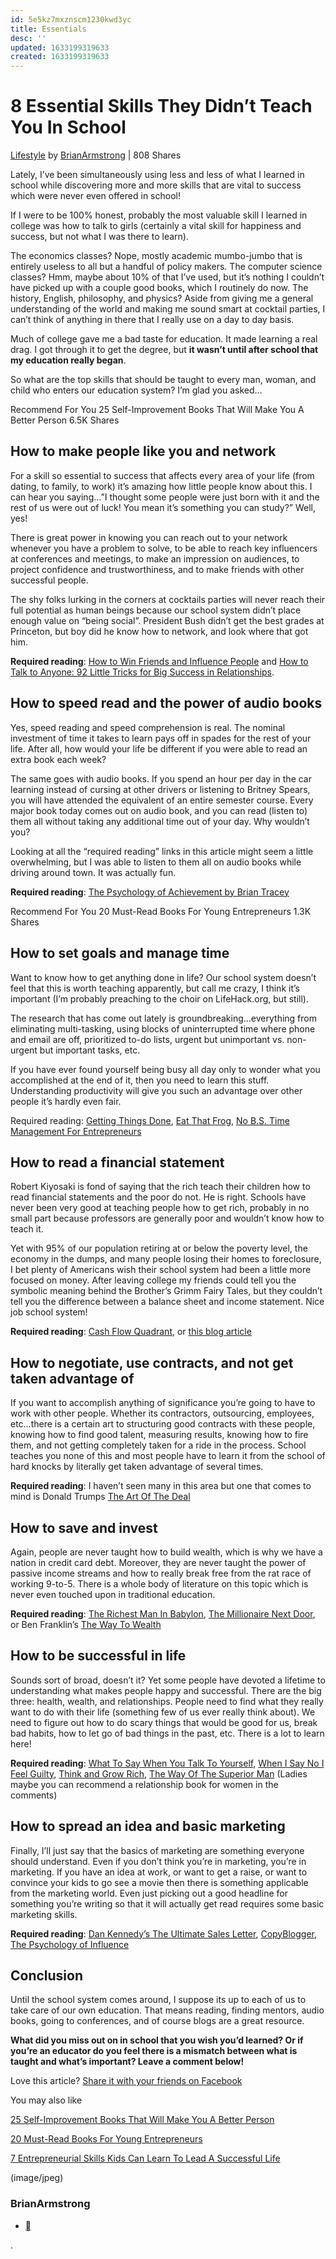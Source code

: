 ```yaml
---
id: 5e5kz7mxznscm1230kwd3yc
title: Essentials
desc: ''
updated: 1633199319633
created: 1633199319633
---
```


# 8 Essential Skills They Didn’t Teach You In School

[Lifestyle](http://www.lifehack.org/lifestyle) by [BrianArmstrong](http://www.lifehack.org/articles/author/brianarmstrong) | 808 Shares

Lately, I’ve been simultaneously using less and less of what I learned in school while discovering more and more skills that are vital to success which were never even offered in school!

If I were to be 100% honest, probably the most valuable skill I learned in college was how to talk to girls (certainly a vital skill for happiness and success, but not what I was there to learn).

The economics classes? Nope, mostly academic mumbo-jumbo that is entirely useless to all but a handful of policy makers. The computer science classes? Hmm, maybe about 10% of that I’ve used, but it’s nothing I couldn’t have picked up with a couple good books, which I routinely do now. The history, English, philosophy, and physics? Aside from giving me a general understanding of the world and making me sound smart at cocktail parties, I can’t think of anything in there that I really use on a day to day basis.

Much of college gave me a bad taste for education. It made learning a real drag. I got through it to get the degree, but **it wasn’t until after school that my education really began**.

So what are the top skills that should be taught to every man, woman, and child who enters our education system? I’m glad you asked…

[](http://www.lifehack.org/articles/communication/25-self-improvement-books-that-will-make-you-better-person.html)

Recommend For You
25 Self-Improvement Books That Will Make You A Better Person
6.5K Shares

## How to make people like you and network

For a skill so essential to success that affects every area of your life (from dating, to family, to work) it’s amazing how little people know about this. I can hear you saying…”I thought some people were just born with it and the rest of us were out of luck! You mean it’s something you can study?” Well, yes!

There is great power in knowing you can reach out to your network whenever you have a problem to solve, to be able to reach key influencers at conferences and meetings, to make an impression on audiences, to project confidence and trustworthiness, and to make friends with other successful people.

The shy folks lurking in the corners at cocktails parties will never reach their full potential as human beings because our school system didn’t place enough value on “being social”. President Bush didn’t get the best grades at Princeton, but boy did he know how to network, and look where that got him.

**Required reading**: [How to Win Friends and Influence People](http://www.amazon.com/How-Win-Friends-Influence-People/dp/0671027034/ref=sr_1_1?ie=UTF8&s=books&qid=1218234715&sr=8-1) and [How to Talk to Anyone: 92 Little Tricks for Big Success in Relationships](http://www.amazon.com/How-Talk-Anyone-Success-Relationships/dp/007141858X/ref=pd_bbs_sr_1?ie=UTF8&s=books&qid=1218234734&sr=8-1).

## How to speed read and the power of audio books

Yes, speed reading and speed comprehension is real. The nominal investment of time it takes to learn pays off in spades for the rest of your life. After all, how would your life be different if you were able to read an extra book each week?

The same goes with audio books. If you spend an hour per day in the car learning instead of cursing at other drivers or listening to Britney Spears, you will have attended the equivalent of an entire semester course. Every major book today comes out on audio book, and you can read (listen to) them all without taking any additional time out of your day. Why wouldn’t you?

Looking at all the “required reading” links in this article might seem a little overwhelming, but I was able to listen to them all on audio books while driving around town. It was actually fun.

**Required reading**: [The Psychology of Achievement by Brian Tracey](http://www.amazon.com/Psychology-Achievement-Develop-Achievers-Mindset/dp/0743526589/ref=pd_bbs_sr_1?ie=UTF8&s=books&qid=1218234822&sr=8-1)

[](http://www.lifehack.org/articles/communication/20-must-read-books-for-young-entrepreneurs.html)

Recommend For You
20 Must-Read Books For Young Entrepreneurs
1.3K Shares

## How to set goals and manage time

Want to know how to get anything done in life? Our school system doesn’t feel that this is worth teaching apparently, but call me crazy, I think it’s important (I’m probably preaching to the choir on LifeHack.org, but still).

The research that has come out lately is groundbreaking…everything from eliminating multi-tasking, using blocks of uninterrupted time where phone and email are off, prioritized to-do lists, urgent but unimportant vs. non-urgent but important tasks, etc.

If you have ever found yourself being busy all day only to wonder what you accomplished at the end of it, then you need to learn this stuff. Understanding productivity will give you such an advantage over other people it’s hardly even fair.

Required reading: [Getting Things Done](http://www.amazon.com/Getting-Things-Done-Stress-Free-Productivity/dp/0142000280/ref=pd_bbs_sr_1?ie=UTF8&s=books&qid=1218234903&sr=8-1), [Eat That Frog](http://www.amazon.com/Eat-That-Frog-Great-Procrastinating/dp/1576754227/ref=pd_bbs_sr_1?ie=UTF8&s=books&qid=1218235172&sr=8-1), [No B.S. Time Management For Entrepreneurs](http://www.amazon.com/No-B-S-Time-Management-Entrepreneurs/dp/1932156852/ref=sr_1_1?ie=UTF8&s=books&qid=1218235195&sr=8-1)

## How to read a financial statement

Robert Kiyosaki is fond of saying that the rich teach their children how to read financial statements and the poor do not. He is right. Schools have never been very good at teaching people how to get rich, probably in no small part because professors are generally poor and wouldn’t know how to teach it.

Yet with 95% of our population retiring at or below the poverty level, the economy in the dumps, and many people losing their homes to foreclosure, I bet plenty of Americans wish their school system had been a little more focused on money. After leaving college my friends could tell you the symbolic meaning behind the Brother’s Grimm Fairy Tales, but they couldn’t tell you the difference between a balance sheet and income statement. Nice job school system!

**Required reading**: [Cash Flow Quadrant](http://www.amazon.com/Cashflow-Quadrant-Guide-Financial-Freedom/dp/0446677477/ref=pd_bbs_1?ie=UTF8&s=books&qid=1218235277&sr=8-1), or [this blog article](http://www.startbreakingfree.com/232/how-to-understand-and-create-a-personal-financial-statement-each-month-in-5-minutes/)

## How to negotiate, use contracts, and not get taken advantage of

If you want to accomplish anything of significance you’re going to have to work with other people. Whether its contractors, outsourcing, employees, etc…there is a certain art to structuring good contracts with these people, knowing how to find good talent, measuring results, knowing how to fire them, and not getting completely taken for a ride in the process. School teaches you none of this and most people have to learn it from the school of hard knocks by literally get taken advantage of several times.

**Required reading**: I haven’t seen many in this area but one that comes to mind is Donald Trumps [The Art Of The Deal](http://www.amazon.com/Trump-Art-Deal-Donald-J/dp/0345479173/ref=pd_bbs_sr_1?ie=UTF8&s=books&qid=1218235387&sr=8-1)

## How to save and invest

Again, people are never taught how to build wealth, which is why we have a nation in credit card debt. Moreover, they are never taught the power of passive income streams and how to really break free from the rat race of working 9-to-5. There is a whole body of literature on this topic which is never even touched upon in traditional education.

**Required reading**: [The Richest Man In Babylon](http://www.amazon.com/Richest-Man-Babylon-George-Clason/dp/0451205367/ref=pd_bbs_2?ie=UTF8&s=books&qid=1218235437&sr=8-2), [The Millionaire Next Door](http://www.amazon.com/Millionaire-Next-Door-Thomas-Stanley/dp/0671015206/ref=pd_bbs_sr_1?ie=UTF8&s=books&qid=1218235466&sr=8-1), or Ben Franklin’s [The Way To Wealth](http://www.amazon.com/Way-Wealth-Whistle-Advantages-Drunkenness/dp/160355100X/ref=pd_bbs_sr_2?ie=UTF8&s=books&qid=1218235491&sr=8-2)

## How to be successful in life

Sounds sort of broad, doesn’t it? Yet some people have devoted a lifetime to understanding what makes people happy and successful. There are the big three: health, wealth, and relationships. People need to find what they really want to do with their life (something few of us ever really think about). We need to figure out how to do scary things that would be good for us, break bad habits, how to let go of bad things in the past, etc. There is a lot to learn here!

**Required reading**: [What To Say When You Talk To Yourself](http://www.amazon.com/What-Say-When-Talk-Yourself/dp/0671708821/ref=pd_bbs_sr_1?ie=UTF8&s=books&qid=1218235542&sr=8-1), [When I Say No I Feel Guilty](http://www.amazon.com/When-Say-No-Feel-Guilty/dp/0553263900/ref=pd_bbs_sr_1?ie=UTF8&s=books&qid=1218235563&sr=8-1), [Think and Grow Rich](http://www.amazon.com/Think-Grow-Rich-Landmark-Bestseller-Now/dp/1585424331/ref=pd_bbs_sr_1?ie=UTF8&s=books&qid=1218235581&sr=8-1), [The Way Of The Superior Man](http://www.amazon.com/Way-Superior-Man-Spiritual-Challenges/dp/1591792576/ref=pd_bbs_sr_1?ie=UTF8&s=books&qid=1218235600&sr=8-1) (Ladies maybe you can recommend a relationship book for women in the comments)

## How to spread an idea and basic marketing

Finally, I’ll just say that the basics of marketing are something everyone should understand. Even if you don’t think you’re in marketing, you’re in marketing. If you have an idea at work, or want to get a raise, or want to convince your kids to go see a movie then there is something applicable from the marketing world. Even just picking out a good headline for something you’re writing so that it will actually get read requires some basic marketing skills.

**Required reading**: [Dan Kennedy’s The Ultimate Sales Letter](http://www.amazon.com/Ultimate-Sales-Letter-Attract-Customers/dp/1593374992/ref=sr_1_1?ie=UTF8&s=books&qid=1218235728&sr=8-1), [CopyBlogger](http://www.copyblogger.com/), [The Psychology of Influence](http://www.amazon.com/Influence-Psychology-Persuasion-Business-Essentials/dp/006124189X/ref=pd_bbs_sr_1?ie=UTF8&s=books&qid=1218235693&sr=8-1)

## Conclusion

Until the school system comes around, I suppose its up to each of us to take care of our own education. That means reading, finding mentors, audio books, going to conferences, and of course blogs are a great resource.

**What did you miss out on in school that you wish you’d learned? Or if you’re an educator do you feel there is a mismatch between what is taught and what’s important? Leave a comment below!**

Love this article? [Share it with your friends on Facebook](http://www.lifehack.org/articles/lifestyle/8-essential-skills-they-didnt-teach-you-in-school.html#)

You may also like

[25 Self-Improvement Books That Will Make You A Better Person](http://www.lifehack.org/articles/communication/25-self-improvement-books-that-will-make-you-better-person.html)

[20 Must-Read Books For Young Entrepreneurs](http://www.lifehack.org/articles/communication/20-must-read-books-for-young-entrepreneurs.html)

[7 Entrepreneurial Skills Kids Can Learn To Lead A Successful Life](http://www.lifehack.org/articles/productivity/7-entrepreneurial-skills-kids-can-learn-lead-successful-life.html)

[](http://www.lifehack.org/articles/author/brianarmstrong)(image/jpeg)[](http://www.lifehack.org/articles/author/brianarmstrong)

### BrianArmstrong

* [](http://www.startbreakingfree.com/)

.
